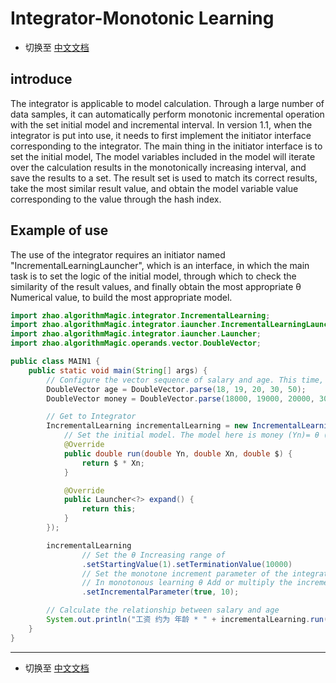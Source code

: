 # Integrator-Monotonic Learning

- 切换至 [中文文档]()

## introduce

The integrator is applicable to model calculation. Through a large number of data samples, it can automatically perform
monotonic incremental operation with the set initial model and incremental interval. In version 1.1, when the integrator
is put into use, it needs to first implement the initiator interface corresponding to the integrator. The main thing in
the initiator interface is to set the initial model, The model variables included in the model will iterate over the
calculation results in the monotonically increasing interval, and save the results to a set. The result set is used to
match its correct results, take the most similar result value, and obtain the model variable value corresponding to the
value through the hash index.

## Example of use

The use of the integrator requires an initiator named "IncrementalLearningLauncher", which is an interface, in which the
main task is to set the logic of the initial model, through which to check the similarity of the result values, and
finally obtain the most appropriate θ Numerical value, to build the most appropriate model.

```java
import zhao.algorithmMagic.integrator.IncrementalLearning;
import zhao.algorithmMagic.integrator.iauncher.IncrementalLearningLauncher;
import zhao.algorithmMagic.integrator.iauncher.Launcher;
import zhao.algorithmMagic.operands.vector.DoubleVector;

public class MAIN1 {
    public static void main(String[] args) {
        // Configure the vector sequence of salary and age. This time, we will find the relationship between money and age
        DoubleVector age = DoubleVector.parse(18, 19, 20, 30, 50);
        DoubleVector money = DoubleVector.parse(18000, 19000, 20000, 30000, 50000);

        // Get to Integrator
        IncrementalLearning incrementalLearning = new IncrementalLearning("A", new IncrementalLearningLauncher() {
            // Set the initial model. The model here is money (Yn)= θ ($) * age (Xn) θ Is the protagonist of monotonic computation
            @Override
            public double run(double Yn, double Xn, double $) {
                return $ * Xn;
            }

            @Override
            public Launcher<?> expand() {
                return this;
            }
        });

        incrementalLearning
                // Set the θ Increasing range of
                .setStartingValue(1).setTerminationValue(10000)
                // Set the monotone increment parameter of the integrator. The first parameter is the increment mode (use equal difference increment (false) or equal proportion increment (true)). The second parameter is the increment step.
                // In monotonous learning θ Add or multiply the incremental step value for incremental learning
                .setIncrementalParameter(true, 10);

        // Calculate the relationship between salary and age
        System.out.println("工资 约为 年龄 * " + incrementalLearning.run(money, age));
    }
}
```

<hr>

- 切换至 [中文文档]()